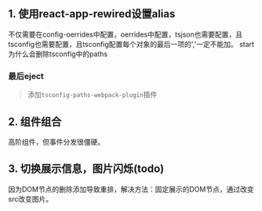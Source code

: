 ## 1. 使用react-app-rewired设置alias
不仅需要在config-oerrides中配置，oerrides中配置，tsjson也需要配置，且tsconfig也需要配置，且tsconfig配置每个对象的最后一项的','一定不能加。
start为什么会删除tsconfig中的paths
### 最后eject
> 添加```tsconfig-paths-webpack-plugin```插件

## 2. 组件组合
高阶组件，但事件分发很僵硬。

## 3. 切换展示信息，图片闪烁(todo)
因为DOM节点的删除添加导致重排，解决方法：固定展示的DOM节点，通过改变src改变图片。
